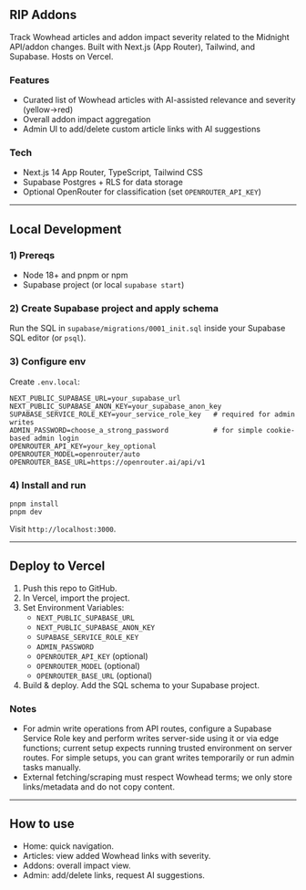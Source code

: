 ## RIP Addons

Track Wowhead articles and addon impact severity related to the Midnight API/addon changes. Built with Next.js (App Router), Tailwind, and Supabase. Hosts on Vercel.

### Features
- Curated list of Wowhead articles with AI-assisted relevance and severity (yellow→red)
- Overall addon impact aggregation
- Admin UI to add/delete custom article links with AI suggestions

### Tech
- Next.js 14 App Router, TypeScript, Tailwind CSS
- Supabase Postgres + RLS for data storage
- Optional OpenRouter for classification (set `OPENROUTER_API_KEY`)

---

## Local Development

### 1) Prereqs
- Node 18+ and pnpm or npm
- Supabase project (or local `supabase start`)

### 2) Create Supabase project and apply schema
Run the SQL in `supabase/migrations/0001_init.sql` inside your Supabase SQL editor (or `psql`).

### 3) Configure env
Create `.env.local`:

```
NEXT_PUBLIC_SUPABASE_URL=your_supabase_url
NEXT_PUBLIC_SUPABASE_ANON_KEY=your_supabase_anon_key
SUPABASE_SERVICE_ROLE_KEY=your_service_role_key   # required for admin writes
ADMIN_PASSWORD=choose_a_strong_password           # for simple cookie-based admin login
OPENROUTER_API_KEY=your_key_optional
OPENROUTER_MODEL=openrouter/auto
OPENROUTER_BASE_URL=https://openrouter.ai/api/v1
```

### 4) Install and run

```
pnpm install
pnpm dev
```

Visit `http://localhost:3000`.

---

## Deploy to Vercel

1. Push this repo to GitHub.
2. In Vercel, import the project.
3. Set Environment Variables:
   - `NEXT_PUBLIC_SUPABASE_URL`
   - `NEXT_PUBLIC_SUPABASE_ANON_KEY`
   - `SUPABASE_SERVICE_ROLE_KEY`
   - `ADMIN_PASSWORD`
   - `OPENROUTER_API_KEY` (optional)
   - `OPENROUTER_MODEL` (optional)
   - `OPENROUTER_BASE_URL` (optional)
4. Build & deploy. Add the SQL schema to your Supabase project.

### Notes
- For admin write operations from API routes, configure a Supabase Service Role key and perform writes server-side using it or via edge functions; current setup expects running trusted environment on server routes. For simple setups, you can grant writes temporarily or run admin tasks manually.
- External fetching/scraping must respect Wowhead terms; we only store links/metadata and do not copy content.

---

## How to use
- Home: quick navigation.
- Articles: view added Wowhead links with severity.
- Addons: overall impact view.
- Admin: add/delete links, request AI suggestions.


